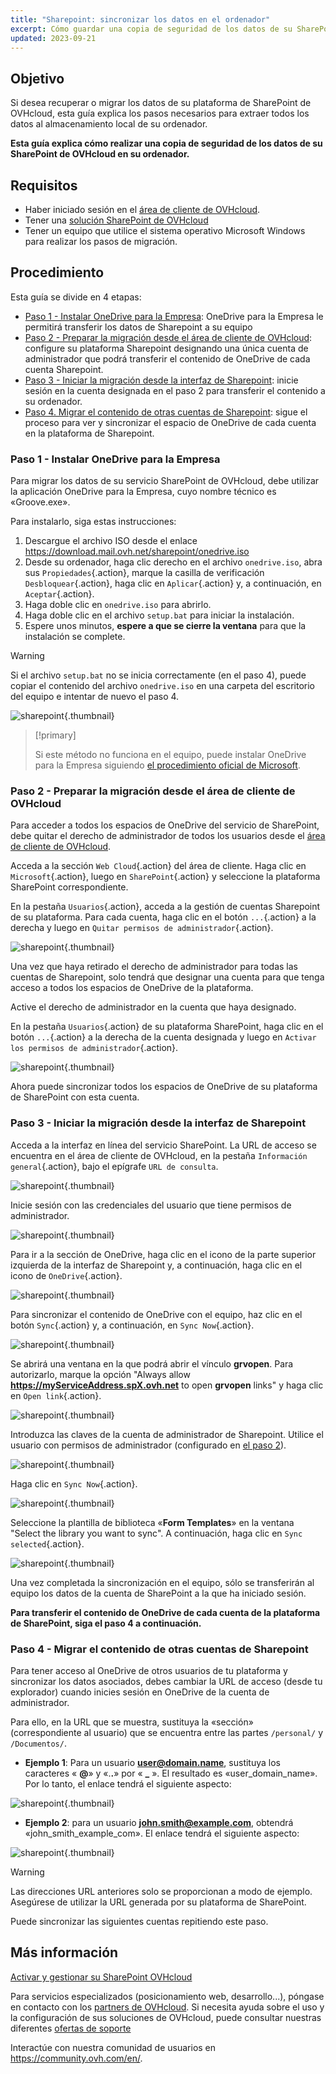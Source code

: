 ```yaml
---
title: "Sharepoint: sincronizar los datos en el ordenador"
excerpt: Cómo guardar una copia de seguridad de los datos de su SharePoint de OVHcloud en su ordenador
updated: 2023-09-21
---
```


## Objetivo

Si desea recuperar o migrar los datos de su plataforma de SharePoint de OVHcloud, esta guía explica los pasos necesarios para extraer todos los datos al almacenamiento local de su ordenador.

**Esta guía explica cómo realizar una copia de seguridad de los datos de su SharePoint de OVHcloud en su ordenador.**

## Requisitos

- Haber iniciado sesión en el [área de cliente de OVHcloud](https://www.ovh.com/auth/?action=gotomanager&from=https://www.ovh.es/&ovhSubsidiary=es).
- Tener una [solución SharePoint de OVHcloud](https://www.ovhcloud.com/es-es/collaborative-tools/sharepoint/)
- Tener un equipo que utilice el sistema operativo Microsoft Windows para realizar los pasos de migración.

## Procedimiento

Esta guía se divide en 4 etapas:

- [Paso 1 - Instalar OneDrive para la Empresa](#installonedrive): OneDrive para la Empresa le permitirá transferir los datos de Sharepoint a su equipo
- [Paso 2 - Preparar la migración desde el área de cliente de OVHcloud](#controlpanelconfig): configure su plataforma Sharepoint designando una única cuenta de administrador que podrá transferir el contenido de OneDrive de cada cuenta Sharepoint.
- [Paso 3 - Iniciar la migración desde la interfaz de Sharepoint](#migrationignition): inicie sesión en la cuenta designada en el paso 2 para transferir el contenido a su ordenador.
- [Paso 4. Migrar el contenido de otras cuentas de Sharepoint](#migrationother): sigue el proceso para ver y sincronizar el espacio de OneDrive de cada cuenta en la plataforma de Sharepoint.

### Paso 1 - Instalar OneDrive para la Empresa <a name="installonedrive"></a>

Para migrar los datos de su servicio SharePoint de OVHcloud, debe utilizar la aplicación OneDrive para la Empresa, cuyo nombre técnico es «Groove.exe».

Para instalarlo, siga estas instrucciones:

1. Descargue el archivo ISO desde el enlace <https://download.mail.ovh.net/sharepoint/onedrive.iso>
2. Desde su ordenador, haga clic derecho en el archivo `onedrive.iso`, abra sus `Propiedades`{.action}, marque la casilla de verificación `Desbloquear`{.action}, haga clic en `Aplicar`{.action} y, a continuación, en `Aceptar`{.action}.
3. Haga doble clic en `onedrive.iso` para abrirlo.
4. Haga doble clic en el archivo `setup.bat` para iniciar la instalación.
5. Espere unos minutos, **espere a que se cierre la ventana** para que la instalación se complete.

> [!warning]
>
> Si el archivo `setup.bat` no se inicia correctamente (en el paso 4), puede copiar el contenido del archivo `onedrive.iso` en una carpeta del escritorio del equipo e intentar de nuevo el paso 4.

![sharepoint](images/sharepoint-eol-00.gif){.thumbnail}

> [!primary]
>
> Si este método no funciona en el equipo, puede instalar OneDrive para la Empresa siguiendo [el procedimiento oficial de Microsoft](https://learn.microsoft.com/sharepoint/install-previous-sync-app#install-groove-exe-with-office-2016).

### Paso 2 - Preparar la migración desde el área de cliente de OVHcloud <a name="controlpanelconfig"></a>

Para acceder a todos los espacios de OneDrive del servicio de SharePoint, debe quitar el derecho de administrador de todos los usuarios desde el [área de cliente de OVHcloud](https://www.ovh.com/auth/?action=gotomanager&from=https://www.ovh.es/&ovhSubsidiary=es).

Acceda a la sección `Web Cloud`{.action} del área de cliente. Haga clic en `Microsoft`{.action}, luego en `SharePoint`{.action} y seleccione la plataforma SharePoint correspondiente.

En la pestaña `Usuarios`{.action}, acceda a la gestión de cuentas Sharepoint de su plataforma. Para cada cuenta, haga clic en el botón `...`{.action} a la derecha y luego en `Quitar permisos de administrador`{.action}.

![sharepoint](images/sharepoint-eol-01.png){.thumbnail}

Una vez que haya retirado el derecho de administrador para todas las cuentas de Sharepoint, solo tendrá que designar una cuenta para que tenga acceso a todos los espacios de OneDrive de la plataforma.

Active el derecho de administrador en la cuenta que haya designado.

En la pestaña `Usuarios`{.action} de su plataforma SharePoint, haga clic en el botón `...`{.action} a la derecha de la cuenta designada y luego en `Activar los permisos de administrador`{.action}.

![sharepoint](images/sharepoint-eol-02.png){.thumbnail}

Ahora puede sincronizar todos los espacios de OneDrive de su plataforma de SharePoint con esta cuenta.

### Paso 3 - Iniciar la migración desde la interfaz de Sharepoint <a name="migrationignition"></a>

Acceda a la interfaz en línea del servicio SharePoint. La URL de acceso se encuentra en el área de cliente de OVHcloud, en la pestaña `Información general`{.action}, bajo el epígrafe `URL de consulta`.

![sharepoint](images/sharepoint-eol-03.png){.thumbnail}

Inicie sesión con las credenciales del usuario que tiene permisos de administrador.

![sharepoint](images/sharepoint-eol-04.png){.thumbnail}

Para ir a la sección de OneDrive, haga clic en el icono de la parte superior izquierda de la interfaz de Sharepoint y, a continuación, haga clic en el icono de `OneDrive`{.action}.

![sharepoint](images/sharepoint-eol-05.png){.thumbnail}

Para sincronizar el contenido de OneDrive con el equipo, haz clic en el botón `Sync`{.action} y, a continuación, en `Sync Now`{.action}.

![sharepoint](images/sharepoint-eol-06.png){.thumbnail}

Se abrirá una ventana en la que podrá abrir el vínculo **grvopen**. Para autorizarlo, marque la opción "Always allow **https://myServiceAddress.spX.ovh.net** to open **grvopen** links" y haga clic en `Open link`{.action}.

![sharepoint](images/sharepoint-eol-07.png){.thumbnail}

Introduzca las claves de la cuenta de administrador de Sharepoint. Utilice el usuario con permisos de administrador (configurado en [el paso 2](#controlpanelconfig)).

![sharepoint](images/sharepoint-eol-08.png){.thumbnail}

Haga clic en `Sync Now`{.action}.

![sharepoint](images/sharepoint-eol-09.png){.thumbnail}

Seleccione la plantilla de biblioteca «**Form Templates**» en la ventana "Select the library you want to sync". A continuación, haga clic en `Sync selected`{.action}.

![sharepoint](images/sharepoint-eol-10.png){.thumbnail}

Una vez completada la sincronización en el equipo, sólo se transferirán al equipo los datos de la cuenta de SharePoint a la que ha iniciado sesión.

**Para transferir el contenido de OneDrive de cada cuenta de la plataforma de SharePoint, siga el paso 4 a continuación.**

### Paso 4 - Migrar el contenido de otras cuentas de Sharepoint <a name="migrationother"></a>

Para tener acceso al OneDrive de otros usuarios de tu plataforma y sincronizar los datos asociados, debes cambiar la URL de acceso (desde tu explorador) cuando inicies sesión en OneDrive de la cuenta de administrador.

Para ello, en la URL que se muestra, sustituya la «sección» (correspondiente al usuario) que se encuentra entre las partes `/personal/` y `/Documentos/`.

- **Ejemplo 1**: Para un usuario **user@domain.name**, sustituya los caracteres « **@**» y «.**.**» por « **_** ». El resultado es «user_domain_name». Por lo tanto, el enlace tendrá el siguiente aspecto:

![sharepoint](images/sharepoint-eol-11.png){.thumbnail}

- **Ejemplo 2**: para un usuario **john.smith@example.com**, obtendrá «john_smith_example_com». El enlace tendrá el siguiente aspecto:

![sharepoint](images/sharepoint-eol-12.png){.thumbnail}

> [!warning]
>
> Las direcciones URL anteriores solo se proporcionan a modo de ejemplo. Asegúrese de utilizar la URL generada por su plataforma de SharePoint.

Puede sincronizar las siguientes cuentas repitiendo este paso.

## Más información

[Activar y gestionar su SharePoint OVHcloud](/pages/web_cloud/email_and_collaborative_solutions/microsoft_sharepoint/sharepoint_manage)

Para servicios especializados (posicionamiento web, desarrollo...), póngase en contacto con los [partners de OVHcloud](https://partner.ovhcloud.com/es-es/directory/).
Si necesita ayuda sobre el uso y la configuración de sus soluciones de OVHcloud, puede consultar nuestras diferentes [ofertas de soporte](https://www.ovhcloud.com/es-es/support-levels/)

Interactúe con nuestra comunidad de usuarios en <https://community.ovh.com/en/>.